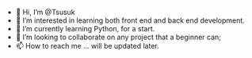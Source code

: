 - 👋 Hi, I’m @Tsusuk
- 👀 I’m interested in learning both front end and back end development.
- 🌱 I’m currently learning Python, for a start. 
- 💞️ I’m looking to collaborate on any project that a beginner can;
- 📫 How to reach me ... will be updated later. 

<!---
Tsusuk/Tsusuk is a ✨ special ✨ repository because its `README.md` (this file) appears on your GitHub profile.
You can click the Preview link to take a look at your changes.
--->
